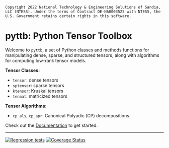 ```
Copyright 2022 National Technology & Engineering Solutions of Sandia,
LLC (NTESS). Under the terms of Contract DE-NA0003525 with NTESS, the
U.S. Government retains certain rights in this software.
```

# pyttb: Python Tensor Toolbox

Welcome to `pyttb`, a set of Python classes and methods functions for 
manipulating dense, sparse, and structured tensors, along with algorithms 
for computing low-rank tensor models.

**Tensor Classes:**
* `tensor`: dense tensors
* `sptensor`: sparse tensors
* `ktensor`: Kruskal tensors
* `tenmat`: matricized tensors

**Tensor Algorithms:**
* `cp_als`, `cp_apr`: Canonical Polyadic (CP) decompositions

Check out the [Documentation](https://pyttb.readthedocs.io) to get started.

---
[![Regression tests](https://github.com/sandialabs/pyttb/actions/workflows/regression-tests.yml/badge.svg)](https://github.com/sandialabs/pyttb/actions/workflows/regression-tests.yml) [![Coverage Status](https://coveralls.io/repos/github/sandialabs/pyttb/badge.svg?branch=main)](https://coveralls.io/github/sandialabs/pyttb?branch=main)
